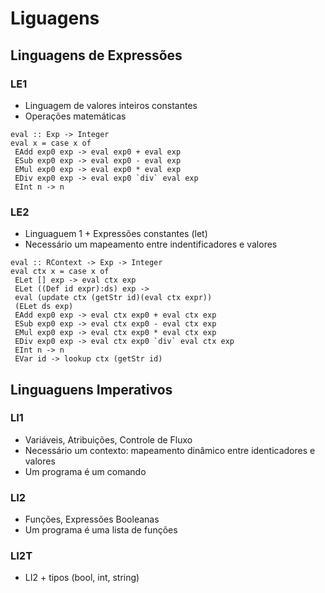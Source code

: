 # Liguagens

## Linguagens de Expressões

### LE1
- Linguagem de valores inteiros constantes
- Operações matemáticas

```
eval :: Exp -> Integer
eval x = case x of
 EAdd exp0 exp -> eval exp0 + eval exp
 ESub exp0 exp -> eval exp0 - eval exp
 EMul exp0 exp -> eval exp0 * eval exp
 EDiv exp0 exp -> eval exp0 `div` eval exp
 EInt n -> n
 ```

### LE2
- Linguaguem 1 + Expressões constantes (let)
- Necessário um mapeamento entre indentificadores e valores

```
eval :: RContext -> Exp -> Integer
eval ctx x = case x of
 ELet [] exp -> eval ctx exp
 ELet ((Def id expr):ds) exp ->
 eval (update ctx (getStr id)(eval ctx expr))
 (ELet ds exp)
 EAdd exp0 exp -> eval ctx exp0 + eval ctx exp
 ESub exp0 exp -> eval ctx exp0 - eval ctx exp
 EMul exp0 exp -> eval ctx exp0 * eval ctx exp
 EDiv exp0 exp -> eval ctx exp0 `div` eval ctx exp
 EInt n -> n
 EVar id -> lookup ctx (getStr id)
 ```

 ## Linguaguens Imperativos

 ### LI1
- Variáveis, Atribuições, Controle de Fluxo
- Necessário um contexto: mapeamento dinâmico entre identicadores e valores
- Um programa é um comando

 ### LI2
- Funções, Expressões Booleanas
- Um programa é uma lista de funções

### LI2T
- LI2 + tipos (bool, int, string)



